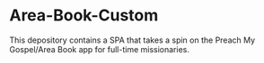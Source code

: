 # Area-Book-Custom
This depository contains a SPA that takes a spin on the Preach My Gospel/Area Book app for full-time missionaries.
